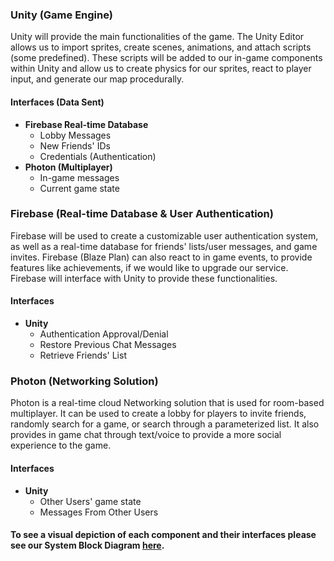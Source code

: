 ### Unity (Game Engine)
Unity will provide the main functionalities of the game. The Unity Editor allows us to import sprites, create scenes, animations, and attach scripts (some predefined). These scripts will be added to our in-game components within Unity and allow us to create physics for our sprites, react to player input, and generate our map procedurally. 
#### Interfaces (Data Sent)
* **Firebase Real-time Database**
    * Lobby Messages
    * New Friends' IDs
    * Credentials (Authentication)
* **Photon (Multiplayer)**
    * In-game messages
    * Current game state

### Firebase (Real-time Database & User Authentication)
Firebase will be used to create a customizable user authentication system, as well as a real-time database for friends' lists/user messages, and game invites. Firebase (Blaze Plan) can also react to in game events, to provide features like achievements, if we would like to upgrade our service. Firebase will interface with Unity to provide these functionalities.
#### Interfaces
* **Unity**
    * Authentication Approval/Denial
    * Restore Previous Chat Messages
    * Retrieve Friends' List

### Photon (Networking Solution)
Photon is a real-time cloud Networking solution that is used for room-based multiplayer. It can be used to create a lobby for players to invite friends, randomly search for a game, or search through a parameterized list. It also provides in game chat through text/voice to provide a more social experience to the game.
#### Interfaces
* **Unity**
    * Other Users' game state
    * Messages From Other Users

#### To see a visual depiction of each component and their interfaces please see our System Block Diagram [here](https://capstone-projects-2024-spring.github.io/project-rpg-elements-game/docs/requirements/system-block-diagram).
